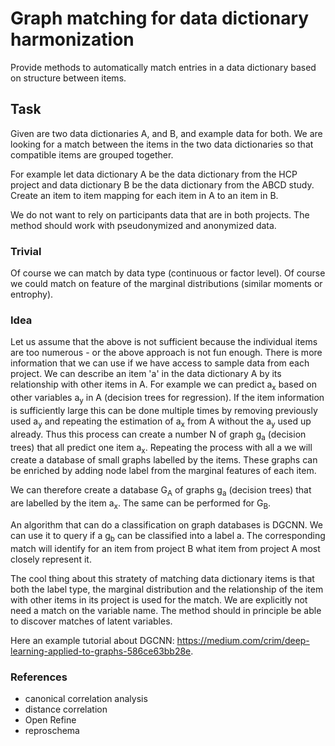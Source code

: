 # Graph matching for data dictionary harmonization
Provide methods to automatically match entries in a data dictionary based on structure between items.

## Task

Given are two data dictionaries A, and B, and example data for both. We are looking for a match between the items in the two data dictionaries so that compatible items are grouped together.

For example let data dictionary A be the data dictionary from the HCP project and data dictionary B be the data dictionary from the ABCD study. Create an item to item mapping for each item in A to an item in B.

We do not want to rely on participants data that are in both projects. The method should work with pseudonymized and anonymized data.

### Trivial

Of course we can match by data type (continuous or factor level). Of course we could match on feature of the marginal distributions (similar moments or entrophy).

### Idea

Let us assume that the above is not sufficient because the individual items are too numerous - or the above approach is not fun enough. There is more information that we can use if we have access to sample data from each project. We can describe an item 'a' in the data dictionary A by its relationship with other items in A. For example we can predict a<sub>x</sub> based on other variables a<sub>y</sub> in A (decision trees for regression). If the item information is sufficiently large this can be done multiple times by removing previously used a<sub>y</sub> and repeating the estimation of a<sub>x</sub> from A without the a<sub>y</sub> used up already. Thus this process can create a number N of graph g<sub>a</sub> (decision trees) that all predict one item a<sub>x</sub>. Repeating the process with all a we will create a database of small graphs labelled by the items. These graphs can be enriched by adding node label from the marginal features of each item.

We can therefore create a database G<sub>A</sub> of graphs g<sub>a</sub> (decision trees) that are labelled by the item a<sub>x</sub>. The same can be performed for G<sub>B</sub>.

An algorithm that can do a classification on graph databases is DGCNN. We can use it to query if a g<sub>b</sub> can be classified into a label a. The corresponding match will identify for an item from project B what item from project A most closely represent it.

The cool thing about this stratety of matching data dictionary items is that both the label type, the marginal distribution and the relationship of the item with other items in its project is used for the match. We are explicitly not need a match on the variable name. The method should in principle be able to discover matches of latent variables.

Here an example tutorial about DGCNN: https://medium.com/crim/deep-learning-applied-to-graphs-586ce63bb28e.

### References
 - canonical correlation analysis
 - distance correlation
 - Open Refine
 - reproschema
